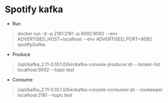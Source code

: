 # Spotify kafka

- Run
> docker run -d -p 2181:2181 -p 9092:9092 --env ADVERTISED_HOST=localhost --env ADVERTISED_PORT=9092 spotify/kafka

- Produce
> /opt/kafka_2.11-0.10.1.0/bin/kafka-console-producer.sh --broker-list localhost:9092 --topic test

- Consume
> /opt/kafka_2.11-0.10.1.0/bin/kafka-console-consumer.sh --zookeeper localhost:2181 --topic test